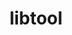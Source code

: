 ---
title: "libtool"
layout: cache
categories: [package, develop]
meta: {"compilers": ["apple-clang@16.0.0", "cce@18.0.0", "gcc@10.5.0", "gcc@11.1.0", "gcc@11.4.0", "gcc@12.3.0", "gcc@12.4.0", "gcc@13.2.0", "gcc@13.3.0", "gcc@7.3.1", "gcc@7.5.0", "intel-oneapi-compilers@2024.1.0", "intel-oneapi-compilers@2025.1.0"], "num_specs": 124, "num_specs_by_stack": {"aws-pcluster-neoverse_v1": 6, "aws-pcluster-x86_64_v4": 24, "build_systems": 4, "data-vis-sdk": 4, "developer-tools-aarch64-linux-gnu": 4, "developer-tools-darwin": 5, "developer-tools-x86_64_v3-linux-gnu": 4, "e4s": 8, "e4s-cray-rhel": 5, "e4s-neoverse-v2": 8, "e4s-oneapi": 6, "e4s-rocm-external": 4, "hep": 4, "ml-darwin-aarch64-mps": 5, "ml-linux-aarch64-cpu": 4, "ml-linux-aarch64-cuda": 4, "ml-linux-x86_64-cpu": 4, "ml-linux-x86_64-cuda": 4, "ml-linux-x86_64-rocm": 4, "radiuss": 4, "radiuss-aws": 8, "radiuss-aws-aarch64": 26, "root": 124, "tutorial": 8}, "oss": ["amzn2", "centos7", "rhel8", "sequoia", "ubuntu18.04", "ubuntu20.04", "ubuntu22.04", "ubuntu24.04"], "platforms": ["darwin", "linux"], "stacks": ["aws-pcluster-neoverse_v1", "aws-pcluster-x86_64_v4", "build_systems", "data-vis-sdk", "developer-tools-aarch64-linux-gnu", "developer-tools-darwin", "developer-tools-x86_64_v3-linux-gnu", "e4s", "e4s-cray-rhel", "e4s-neoverse-v2", "e4s-oneapi", "e4s-rocm-external", "hep", "ml-darwin-aarch64-mps", "ml-linux-aarch64-cpu", "ml-linux-aarch64-cuda", "ml-linux-x86_64-cpu", "ml-linux-x86_64-cuda", "ml-linux-x86_64-rocm", "radiuss", "radiuss-aws", "radiuss-aws-aarch64", "root", "tutorial"], "targets": ["aarch64", "neoverse_v1", "neoverse_v2", "x86_64_v3", "x86_64_v4"], "versions": ["2.4.7"]}
spec_details: [{"compiler": "gcc@7.3.1", "hash": "22kaizj37opluzn4i4dfvbspni23mrag", "os": "amzn2", "platform": "linux", "size": "-", "stacks": ["radiuss-aws-aarch64", "root"], "target": "neoverse_v1", "variants": ["build_system=autotools"], "versions": ["2.4.7"]}, {"compiler": "gcc@11.4.0", "hash": "3eiesc6mmnfzanxsv5s7raipykyy4cp6", "os": "ubuntu22.04", "platform": "linux", "size": "-", "stacks": ["e4s-neoverse-v2", "root"], "target": "neoverse_v2", "variants": ["build_system=autotools"], "versions": ["2.4.7"]}, {"compiler": "gcc@11.4.0", "hash": "3ibk7n6w6pavhicofllttyjyqtlyj5eq", "os": "ubuntu22.04", "platform": "linux", "size": "-", "stacks": ["e4s", "root"], "target": "x86_64_v3", "variants": ["build_system=autotools"], "versions": ["2.4.7"]}, {"compiler": "apple-clang@16.0.0", "hash": "3m4ubtxczcib5wo7xmtcvufj4jgea4nl", "os": "sequoia", "platform": "darwin", "size": "-", "stacks": ["developer-tools-darwin", "ml-darwin-aarch64-mps", "root"], "target": "aarch64", "variants": ["build_system=autotools"], "versions": ["2.4.7"]}, {"compiler": "gcc@11.1.0", "hash": "3r3ti5xzfx6finldewsk25bwfgj7dphz", "os": "ubuntu20.04", "platform": "linux", "size": "-", "stacks": ["data-vis-sdk", "root"], "target": "x86_64_v3", "variants": ["build_system=autotools"], "versions": ["2.4.7"]}, {"compiler": "gcc@7.3.1", "hash": "476mlk5ie7v4fl3uxnzsrvi6w7j2hqsv", "os": "amzn2", "platform": "linux", "size": "-", "stacks": ["radiuss-aws-aarch64", "root"], "target": "neoverse_v2", "variants": ["build_system=autotools"], "versions": ["2.4.7"]}, {"compiler": "intel-oneapi-compilers@2024.1.0", "hash": "47zr7sydb2vhwweuxahccwjfj76op657", "os": "amzn2", "platform": "linux", "size": "-", "stacks": ["aws-pcluster-x86_64_v4", "root"], "target": "x86_64_v4", "variants": ["build_system=autotools"], "versions": ["2.4.7"]}, {"compiler": "gcc@7.3.1", "hash": "4h4rdbyuhaesfyhpouuice7ggjgao3j4", "os": "amzn2", "platform": "linux", "size": "-", "stacks": ["radiuss-aws", "root"], "target": "x86_64_v3", "variants": ["build_system=autotools"], "versions": ["2.4.7"]}, {"compiler": "gcc@11.4.0", "hash": "4zp52is7oo6v2vmlxju7a2jsw63rdhso", "os": "ubuntu22.04", "platform": "linux", "size": "-", "stacks": ["e4s", "e4s-rocm-external", "hep", "root", "tutorial"], "target": "x86_64_v3", "variants": ["build_system=autotools"], "versions": ["2.4.7"]}, {"compiler": "gcc@12.3.0", "hash": "55hrhov2hh7fifhnfhkc2x2f6vo2zyae", "os": "ubuntu22.04", "platform": "linux", "size": "-", "stacks": ["root", "tutorial"], "target": "x86_64_v3", "variants": ["build_system=autotools"], "versions": ["2.4.7"]}, {"compiler": "gcc@7.3.1", "hash": "57qwtxe4o3jqe4b4m73vusnsf3bmqnya", "os": "amzn2", "platform": "linux", "size": "-", "stacks": ["radiuss-aws", "root"], "target": "x86_64_v3", "variants": ["build_system=autotools"], "versions": ["2.4.7"]}, {"compiler": "gcc@11.1.0", "hash": "5kjkhprx52vw2ji3qffjkqiisg6cyoen", "os": "ubuntu20.04", "platform": "linux", "size": "-", "stacks": ["data-vis-sdk", "root"], "target": "x86_64_v3", "variants": ["build_system=autotools"], "versions": ["2.4.7"]}, {"compiler": "gcc@7.3.1", "hash": "5ypgmrhmnn2ntggtdrk3lfp5s45qtknl", "os": "amzn2", "platform": "linux", "size": "-", "stacks": ["radiuss-aws-aarch64", "root"], "target": "neoverse_v1", "variants": ["build_system=autotools"], "versions": ["2.4.7"]}, {"compiler": "intel-oneapi-compilers@2024.1.0", "hash": "6vvdm4enyja6ajer6w7douivmrqr7xty", "os": "amzn2", "platform": "linux", "size": "-", "stacks": ["aws-pcluster-x86_64_v4", "root"], "target": "x86_64_v4", "variants": ["build_system=autotools"], "versions": ["2.4.7"]}, {"compiler": "gcc@12.4.0", "hash": "7aal247rirmfjbytxhz3oxiu36eyt5uw", "os": "amzn2", "platform": "linux", "size": "-", "stacks": ["aws-pcluster-neoverse_v1", "root"], "target": "neoverse_v1", "variants": ["build_system=autotools"], "versions": ["2.4.7"]}, {"compiler": "gcc@10.5.0", "hash": "7h5xqptz5mx7k4jpjctvww6kawdlfds7", "os": "centos7", "platform": "linux", "size": "-", "stacks": ["developer-tools-x86_64_v3-linux-gnu", "root"], "target": "x86_64_v3", "variants": ["build_system=autotools"], "versions": ["2.4.7"]}, {"compiler": "gcc@10.5.0", "hash": "adab3u4c5a4xipu26iskogw77577tpep", "os": "centos7", "platform": "linux", "size": "-", "stacks": ["developer-tools-x86_64_v3-linux-gnu", "root"], "target": "x86_64_v3", "variants": ["build_system=autotools"], "versions": ["2.4.7"]}, {"compiler": "gcc@7.3.1", "hash": "akrypesyjawi6waonxro5z2riavr4nrp", "os": "amzn2", "platform": "linux", "size": "-", "stacks": ["radiuss-aws-aarch64", "root"], "target": "neoverse_v2", "variants": ["build_system=autotools"], "versions": ["2.4.7"]}, {"compiler": "gcc@13.2.0", "hash": "anilg4zprjjfgnfb7linuecrbcwi3unp", "os": "ubuntu24.04", "platform": "linux", "size": "-", "stacks": ["ml-linux-aarch64-cpu", "ml-linux-aarch64-cuda", "root"], "target": "aarch64", "variants": ["build_system=autotools"], "versions": ["2.4.7"]}, {"compiler": "gcc@12.4.0", "hash": "awagsorxzgdlx5lksippslb37ds275fk", "os": "amzn2", "platform": "linux", "size": "-", "stacks": ["aws-pcluster-neoverse_v1", "root"], "target": "neoverse_v1", "variants": ["build_system=autotools"], "versions": ["2.4.7"]}, {"compiler": "cce@18.0.0", "hash": "axswerhruppf3agnqpiraakgpwm7cfwi", "os": "rhel8", "platform": "linux", "size": "-", "stacks": ["e4s-cray-rhel", "root"], "target": "x86_64_v3", "variants": ["build_system=autotools"], "versions": ["2.4.7"]}, {"compiler": "gcc@13.3.0", "hash": "b6ul4h6yldvyc64tehwqb3h7pgkjufh6", "os": "rhel8", "platform": "linux", "size": "-", "stacks": ["developer-tools-aarch64-linux-gnu", "root"], "target": "aarch64", "variants": ["build_system=autotools"], "versions": ["2.4.7"]}, {"compiler": "apple-clang@16.0.0", "hash": "bgtvxyyqt57lqzei6qyejaogivnprk6h", "os": "sequoia", "platform": "darwin", "size": "-", "stacks": ["developer-tools-darwin", "ml-darwin-aarch64-mps", "root"], "target": "aarch64", "variants": ["build_system=autotools"], "versions": ["2.4.7"]}, {"compiler": "gcc@11.1.0", "hash": "bq6osu63rwl3gm3kjmku3d7osniuqcaa", "os": "ubuntu20.04", "platform": "linux", "size": "-", "stacks": ["data-vis-sdk", "root"], "target": "x86_64_v3", "variants": ["build_system=autotools"], "versions": ["2.4.7"]}, {"compiler": "gcc@11.4.0", "hash": "br66tqn4jf6v666x7hn5kgtpi557he7k", "os": "ubuntu22.04", "platform": "linux", "size": "-", "stacks": ["e4s", "e4s-rocm-external", "hep", "root", "tutorial"], "target": "x86_64_v3", "variants": ["build_system=autotools"], "versions": ["2.4.7"]}, {"compiler": "intel-oneapi-compilers@2025.1.0", "hash": "bssck722ukbzrd2kt4sm3ccjwvbyytjq", "os": "ubuntu22.04", "platform": "linux", "size": "-", "stacks": ["e4s-oneapi", "root"], "target": "x86_64_v3", "variants": ["build_system=autotools"], "versions": ["2.4.7"]}, {"compiler": "gcc@7.3.1", "hash": "bv5nsebafrmxjel2xilgzcfpexrqkl2i", "os": "amzn2", "platform": "linux", "size": "-", "stacks": ["radiuss-aws-aarch64", "root"], "target": "aarch64", "variants": ["build_system=autotools"], "versions": ["2.4.7"]}, {"compiler": "intel-oneapi-compilers@2024.1.0", "hash": "cegw3wdkb2n2uusbr3x455is2karhqdo", "os": "amzn2", "platform": "linux", "size": "-", "stacks": ["aws-pcluster-x86_64_v4", "root"], "target": "x86_64_v4", "variants": ["build_system=autotools"], "versions": ["2.4.7"]}, {"compiler": "gcc@7.3.1", "hash": "ciqr4pykiep6v5rdc4yzjplwb76grmdb", "os": "amzn2", "platform": "linux", "size": "-", "stacks": ["radiuss-aws-aarch64", "root"], "target": "neoverse_v2", "variants": ["build_system=autotools"], "versions": ["2.4.7"]}, {"compiler": "gcc@11.4.0", "hash": "cjx4uzxldhvlzezddjss5yeuom5ivbco", "os": "ubuntu22.04", "platform": "linux", "size": "-", "stacks": ["e4s-neoverse-v2", "root"], "target": "neoverse_v2", "variants": ["build_system=autotools"], "versions": ["2.4.7"]}, {"compiler": "gcc@11.4.0", "hash": "cllxjhutnj6rv5poq4kls4aghpihhjzf", "os": "ubuntu22.04", "platform": "linux", "size": "-", "stacks": ["e4s-neoverse-v2", "root"], "target": "neoverse_v2", "variants": ["build_system=autotools"], "versions": ["2.4.7"]}, {"compiler": "apple-clang@16.0.0", "hash": "cyzjdpphojcmui5asx6pfxsz64wlhvap", "os": "sequoia", "platform": "darwin", "size": "-", "stacks": ["developer-tools-darwin", "ml-darwin-aarch64-mps", "root"], "target": "aarch64", "variants": ["build_system=autotools"], "versions": ["2.4.7"]}, {"compiler": "gcc@11.1.0", "hash": "dmjmonxn4zuyoomxpxpbtr5suu6zylln", "os": "ubuntu20.04", "platform": "linux", "size": "-", "stacks": ["data-vis-sdk", "root"], "target": "x86_64_v3", "variants": ["build_system=autotools"], "versions": ["2.4.7"]}, {"compiler": "intel-oneapi-compilers@2024.1.0", "hash": "dp3rcft6ivd3gstm75scxyd6562iraac", "os": "amzn2", "platform": "linux", "size": "-", "stacks": ["aws-pcluster-x86_64_v4", "root"], "target": "x86_64_v4", "variants": ["build_system=autotools"], "versions": ["2.4.7"]}, {"compiler": "intel-oneapi-compilers@2025.1.0", "hash": "dq3m6bhntdjsaaofvoxiutgm6a5ohq42", "os": "ubuntu22.04", "platform": "linux", "size": "-", "stacks": ["e4s-oneapi", "root"], "target": "x86_64_v3", "variants": ["build_system=autotools"], "versions": ["2.4.7"]}, {"compiler": "intel-oneapi-compilers@2024.1.0", "hash": "ds2d7toc4drxgvb2wq3twa4kggc7pkqh", "os": "amzn2", "platform": "linux", "size": "-", "stacks": ["aws-pcluster-x86_64_v4", "root"], "target": "x86_64_v4", "variants": ["build_system=autotools"], "versions": ["2.4.7"]}, {"compiler": "intel-oneapi-compilers@2024.1.0", "hash": "dv6unwf254k6sloqxkm6dx3o7mi6rmr2", "os": "amzn2", "platform": "linux", "size": "-", "stacks": ["aws-pcluster-x86_64_v4", "root"], "target": "x86_64_v4", "variants": ["build_system=autotools"], "versions": ["2.4.7"]}, {"compiler": "cce@18.0.0", "hash": "el3jhzb5443xbubr2wmkisis6gdwdqvv", "os": "rhel8", "platform": "linux", "size": "-", "stacks": ["e4s-cray-rhel", "root"], "target": "x86_64_v3", "variants": ["build_system=autotools"], "versions": ["2.4.7"]}, {"compiler": "gcc@12.3.0", "hash": "f2d2333eijcrfa6zuvy45nfuidjuwnjp", "os": "ubuntu22.04", "platform": "linux", "size": "-", "stacks": ["root", "tutorial"], "target": "x86_64_v3", "variants": ["build_system=autotools"], "versions": ["2.4.7"]}, {"compiler": "gcc@7.3.1", "hash": "f635zfdo77gufzg2ww465heiadbusxcn", "os": "amzn2", "platform": "linux", "size": "-", "stacks": ["radiuss-aws-aarch64", "root"], "target": "neoverse_v2", "variants": ["build_system=autotools"], "versions": ["2.4.7"]}, {"compiler": "intel-oneapi-compilers@2024.1.0", "hash": "fdrdqcxdb7gsuszc2jmvwwblsn6m5yxo", "os": "amzn2", "platform": "linux", "size": "-", "stacks": ["aws-pcluster-x86_64_v4", "root"], "target": "x86_64_v4", "variants": ["build_system=autotools"], "versions": ["2.4.7"]}, {"compiler": "gcc@7.3.1", "hash": "fdt2ux2ie7tqz4aepkulp76mphje3e7m", "os": "amzn2", "platform": "linux", "size": "-", "stacks": ["radiuss-aws-aarch64", "root"], "target": "neoverse_v1", "variants": ["build_system=autotools"], "versions": ["2.4.7"]}, {"compiler": "cce@18.0.0", "hash": "flf72elgadsmtf4s7xhq7hb2evrtql7g", "os": "rhel8", "platform": "linux", "size": "-", "stacks": ["e4s-cray-rhel", "root"], "target": "x86_64_v3", "variants": ["build_system=autotools"], "versions": ["2.4.7"]}, {"compiler": "gcc@11.4.0", "hash": "fw6znjadvjt4k6pfxe7bbmsbgpkrtakl", "os": "ubuntu22.04", "platform": "linux", "size": "-", "stacks": ["e4s", "root"], "target": "x86_64_v3", "variants": ["build_system=autotools"], "versions": ["2.4.7"]}, {"compiler": "gcc@13.2.0", "hash": "fyzhpjsdyamljdguwnpjkdeugy6uxdsk", "os": "ubuntu24.04", "platform": "linux", "size": "-", "stacks": ["ml-linux-x86_64-cpu", "ml-linux-x86_64-cuda", "ml-linux-x86_64-rocm", "root"], "target": "x86_64_v3", "variants": ["build_system=autotools"], "versions": ["2.4.7"]}, {"compiler": "intel-oneapi-compilers@2024.1.0", "hash": "g3w3p4uhkpkopu7uyzligeeefyojlfgb", "os": "amzn2", "platform": "linux", "size": "-", "stacks": ["aws-pcluster-x86_64_v4", "root"], "target": "x86_64_v4", "variants": ["build_system=autotools"], "versions": ["2.4.7"]}, {"compiler": "gcc@7.3.1", "hash": "gcys73g3v5yudyfyneckm4wubei457kk", "os": "amzn2", "platform": "linux", "size": "-", "stacks": ["radiuss-aws-aarch64", "root"], "target": "neoverse_v1", "variants": ["build_system=autotools"], "versions": ["2.4.7"]}, {"compiler": "gcc@11.4.0", "hash": "gezgqs7r4eutujb6g37qoquuukes53kx", "os": "ubuntu22.04", "platform": "linux", "size": "-", "stacks": ["e4s-neoverse-v2", "root"], "target": "neoverse_v2", "variants": ["build_system=autotools"], "versions": ["2.4.7"]}, {"compiler": "gcc@7.3.1", "hash": "ghbmsagsmpo3omzgxodwrcys2lancuzw", "os": "amzn2", "platform": "linux", "size": "-", "stacks": ["radiuss-aws-aarch64", "root"], "target": "neoverse_v2", "variants": ["build_system=autotools"], "versions": ["2.4.7"]}, {"compiler": "apple-clang@16.0.0", "hash": "gljtjcjxjrtvab3lt6xehh7tlffdsrwc", "os": "sequoia", "platform": "darwin", "size": "-", "stacks": ["developer-tools-darwin", "ml-darwin-aarch64-mps", "root"], "target": "aarch64", "variants": ["build_system=autotools"], "versions": ["2.4.7"]}, {"compiler": "gcc@7.3.1", "hash": "gs5bgaqrlbm4ahweguzwzvr64b66jdb2", "os": "amzn2", "platform": "linux", "size": "-", "stacks": ["radiuss-aws-aarch64", "root"], "target": "neoverse_v1", "variants": ["build_system=autotools"], "versions": ["2.4.7"]}, {"compiler": "gcc@11.4.0", "hash": "h6slbdklqboomvxhmyd5622p2sisye3o", "os": "ubuntu22.04", "platform": "linux", "size": "-", "stacks": ["e4s-neoverse-v2", "root"], "target": "neoverse_v2", "variants": ["build_system=autotools"], "versions": ["2.4.7"]}, {"compiler": "gcc@7.5.0", "hash": "h7eqsqingwgbqu5574kcdsijn44n4dql", "os": "ubuntu18.04", "platform": "linux", "size": "-", "stacks": ["build_systems", "radiuss", "root"], "target": "x86_64_v3", "variants": ["build_system=autotools"], "versions": ["2.4.7"]}, {"compiler": "gcc@7.3.1", "hash": "hgxbdxayebbzutugwvtibixzuddkhdsl", "os": "amzn2", "platform": "linux", "size": "-", "stacks": ["radiuss-aws", "root"], "target": "x86_64_v3", "variants": ["build_system=autotools"], "versions": ["2.4.7"]}, {"compiler": "gcc@7.3.1", "hash": "hq6lcals5yf5uuoqro74mw2k2ykyuojy", "os": "amzn2", "platform": "linux", "size": "-", "stacks": ["radiuss-aws-aarch64", "root"], "target": "neoverse_v1", "variants": ["build_system=autotools"], "versions": ["2.4.7"]}, {"compiler": "gcc@11.4.0", "hash": "hrh2mh3trmivjgdq4jepi7albljjhpa7", "os": "ubuntu22.04", "platform": "linux", "size": "-", "stacks": ["e4s", "root"], "target": "x86_64_v3", "variants": ["build_system=autotools"], "versions": ["2.4.7"]}, {"compiler": "gcc@7.3.1", "hash": "ifmazw5exvcf5npqxnavn7nbpxnomegu", "os": "amzn2", "platform": "linux", "size": "-", "stacks": ["radiuss-aws-aarch64", "root"], "target": "neoverse_v1", "variants": ["build_system=autotools"], "versions": ["2.4.7"]}, {"compiler": "gcc@13.2.0", "hash": "ihpodofrehya5tl5kft5awaetrq7yzii", "os": "ubuntu24.04", "platform": "linux", "size": "-", "stacks": ["ml-linux-aarch64-cpu", "ml-linux-aarch64-cuda", "root"], "target": "aarch64", "variants": ["build_system=autotools"], "versions": ["2.4.7"]}, {"compiler": "gcc@7.3.1", "hash": "ip3qd4srswozr6kgh4redhll72edgvht", "os": "amzn2", "platform": "linux", "size": "-", "stacks": ["radiuss-aws-aarch64", "root"], "target": "neoverse_v1", "variants": ["build_system=autotools"], "versions": ["2.4.7"]}, {"compiler": "gcc@13.2.0", "hash": "iprmpyz5teimmhleoe3pam4geq4wgm3k", "os": "ubuntu24.04", "platform": "linux", "size": "-", "stacks": ["ml-linux-x86_64-cpu", "ml-linux-x86_64-cuda", "ml-linux-x86_64-rocm", "root"], "target": "x86_64_v3", "variants": ["build_system=autotools"], "versions": ["2.4.7"]}, {"compiler": "gcc@7.3.1", "hash": "iy7pa5pupbplefprse42aftxjmlxevgd", "os": "amzn2", "platform": "linux", "size": "-", "stacks": ["radiuss-aws-aarch64", "root"], "target": "neoverse_v2", "variants": ["build_system=autotools"], "versions": ["2.4.7"]}, {"compiler": "gcc@13.3.0", "hash": "j4izfoejxcbvwiccdsfbybjksj7mh4ih", "os": "rhel8", "platform": "linux", "size": "-", "stacks": ["developer-tools-aarch64-linux-gnu", "root"], "target": "aarch64", "variants": ["build_system=autotools"], "versions": ["2.4.7"]}, {"compiler": "gcc@7.3.1", "hash": "jcapqmhkd3vrgvcfi5owttbx6y3n7kwe", "os": "amzn2", "platform": "linux", "size": "-", "stacks": ["radiuss-aws-aarch64", "root"], "target": "neoverse_v1", "variants": ["build_system=autotools"], "versions": ["2.4.7"]}, {"compiler": "intel-oneapi-compilers@2025.1.0", "hash": "jefmp74czfjkrrbfemtbxkef42uz53ur", "os": "ubuntu22.04", "platform": "linux", "size": "-", "stacks": ["e4s-oneapi", "root"], "target": "x86_64_v3", "variants": ["build_system=autotools"], "versions": ["2.4.7"]}, {"compiler": "gcc@12.4.0", "hash": "jmkzd3w2rjygsxnz5vwm467th2aogvhu", "os": "amzn2", "platform": "linux", "size": "-", "stacks": ["aws-pcluster-neoverse_v1", "root"], "target": "neoverse_v1", "variants": ["build_system=autotools"], "versions": ["2.4.7"]}, {"compiler": "cce@18.0.0", "hash": "jtozlzy6h6vuo3fu64ow75cphisnw3g3", "os": "rhel8", "platform": "linux", "size": "-", "stacks": ["e4s-cray-rhel", "root"], "target": "x86_64_v3", "variants": ["build_system=autotools"], "versions": ["2.4.7"]}, {"compiler": "gcc@11.4.0", "hash": "juuac6mycxquy2madwspofqlrmkabhsx", "os": "ubuntu22.04", "platform": "linux", "size": "-", "stacks": ["e4s", "e4s-rocm-external", "hep", "root", "tutorial"], "target": "x86_64_v3", "variants": ["build_system=autotools"], "versions": ["2.4.7"]}, {"compiler": "intel-oneapi-compilers@2024.1.0", "hash": "jvt24d4hpbnrhp4nwxagjmca4cl3chws", "os": "amzn2", "platform": "linux", "size": "-", "stacks": ["aws-pcluster-x86_64_v4", "root"], "target": "x86_64_v4", "variants": ["build_system=autotools"], "versions": ["2.4.7"]}, {"compiler": "intel-oneapi-compilers@2024.1.0", "hash": "ksmgxh36kwxmlm3lg32j7t3r3mm6qr3s", "os": "amzn2", "platform": "linux", "size": "-", "stacks": ["aws-pcluster-x86_64_v4", "root"], "target": "x86_64_v4", "variants": ["build_system=autotools"], "versions": ["2.4.7"]}, {"compiler": "gcc@7.3.1", "hash": "kyaldp2n2xpz6zanch2cgouibjfrx3mv", "os": "amzn2", "platform": "linux", "size": "-", "stacks": ["radiuss-aws", "root"], "target": "x86_64_v3", "variants": ["build_system=autotools"], "versions": ["2.4.7"]}, {"compiler": "gcc@12.4.0", "hash": "l7khimp5mjybvtzd53wxukhgyzxonnfg", "os": "amzn2", "platform": "linux", "size": "-", "stacks": ["aws-pcluster-neoverse_v1", "root"], "target": "neoverse_v1", "variants": ["build_system=autotools"], "versions": ["2.4.7"]}, {"compiler": "gcc@12.4.0", "hash": "lhtzbcbhzniebuousszgwazjyke7avxb", "os": "amzn2", "platform": "linux", "size": "-", "stacks": ["aws-pcluster-neoverse_v1", "root"], "target": "neoverse_v1", "variants": ["build_system=autotools"], "versions": ["2.4.7"]}, {"compiler": "intel-oneapi-compilers@2024.1.0", "hash": "mdnhghk53cf5q7tka5foejubbr6nil4f", "os": "amzn2", "platform": "linux", "size": "-", "stacks": ["aws-pcluster-x86_64_v4", "root"], "target": "x86_64_v4", "variants": ["build_system=autotools"], "versions": ["2.4.7"]}, {"compiler": "gcc@7.3.1", "hash": "n7zbeeunmrn2bl52zjc2v6jobzsyovko", "os": "amzn2", "platform": "linux", "size": "-", "stacks": ["radiuss-aws", "root"], "target": "x86_64_v3", "variants": ["build_system=autotools"], "versions": ["2.4.7"]}, {"compiler": "gcc@12.3.0", "hash": "nlhki3p4co37jenbe4azpridltf57psn", "os": "ubuntu22.04", "platform": "linux", "size": "-", "stacks": ["root", "tutorial"], "target": "x86_64_v3", "variants": ["build_system=autotools"], "versions": ["2.4.7"]}, {"compiler": "gcc@12.4.0", "hash": "oad5ltbs7y3vfbjbkgfji6eqzdr7urkv", "os": "amzn2", "platform": "linux", "size": "-", "stacks": ["aws-pcluster-neoverse_v1", "root"], "target": "neoverse_v1", "variants": ["build_system=autotools"], "versions": ["2.4.7"]}, {"compiler": "intel-oneapi-compilers@2024.1.0", "hash": "ozhpw6clneeqjp2xqg6nucb3agyhpj46", "os": "amzn2", "platform": "linux", "size": "-", "stacks": ["aws-pcluster-x86_64_v4", "root"], "target": "x86_64_v4", "variants": ["build_system=autotools"], "versions": ["2.4.7"]}, {"compiler": "intel-oneapi-compilers@2024.1.0", "hash": "p2mssbkdmvszx4gdmhjiit26nabex7yo", "os": "amzn2", "platform": "linux", "size": "-", "stacks": ["aws-pcluster-x86_64_v4", "root"], "target": "x86_64_v4", "variants": ["build_system=autotools"], "versions": ["2.4.7"]}, {"compiler": "gcc@11.4.0", "hash": "pdhi5tok44pv2yhicbohvlpo6kzgzfrf", "os": "ubuntu22.04", "platform": "linux", "size": "-", "stacks": ["e4s-neoverse-v2", "root"], "target": "neoverse_v2", "variants": ["build_system=autotools"], "versions": ["2.4.7"]}, {"compiler": "gcc@7.5.0", "hash": "puc3wtdv6vsougnnyik4j624ohm5kzyu", "os": "ubuntu18.04", "platform": "linux", "size": "-", "stacks": ["build_systems", "radiuss", "root"], "target": "x86_64_v3", "variants": ["build_system=autotools"], "versions": ["2.4.7"]}, {"compiler": "intel-oneapi-compilers@2024.1.0", "hash": "pwnkebqer4ynbf2o25vab77gug3q46mr", "os": "amzn2", "platform": "linux", "size": "-", "stacks": ["aws-pcluster-x86_64_v4", "root"], "target": "x86_64_v4", "variants": ["build_system=autotools"], "versions": ["2.4.7"]}, {"compiler": "gcc@7.3.1", "hash": "pxikr4eepsbigodwlx4tbuzlysec7u6z", "os": "amzn2", "platform": "linux", "size": "-", "stacks": ["radiuss-aws-aarch64", "root"], "target": "neoverse_v1", "variants": ["build_system=autotools"], "versions": ["2.4.7"]}, {"compiler": "intel-oneapi-compilers@2024.1.0", "hash": "q2jo2cpll6lbix6cy7m6kkxlim5alk7p", "os": "amzn2", "platform": "linux", "size": "-", "stacks": ["aws-pcluster-x86_64_v4", "root"], "target": "x86_64_v4", "variants": ["build_system=autotools"], "versions": ["2.4.7"]}, {"compiler": "gcc@7.3.1", "hash": "qavrs6u6psx6i4k6myvojq4g2xwoxjd6", "os": "amzn2", "platform": "linux", "size": "-", "stacks": ["radiuss-aws-aarch64", "root"], "target": "neoverse_v2", "variants": ["build_system=autotools"], "versions": ["2.4.7"]}, {"compiler": "cce@18.0.0", "hash": "qce4yuvvazbjke7yhn4e3enmsdkwlbo4", "os": "rhel8", "platform": "linux", "size": "-", "stacks": ["e4s-cray-rhel", "root"], "target": "x86_64_v3", "variants": ["build_system=autotools"], "versions": ["2.4.7"]}, {"compiler": "intel-oneapi-compilers@2025.1.0", "hash": "qe6fqxsxbsx3n5x322ry4xr6mta7s4hv", "os": "ubuntu22.04", "platform": "linux", "size": "-", "stacks": ["e4s-oneapi", "root"], "target": "x86_64_v3", "variants": ["build_system=autotools"], "versions": ["2.4.7"]}, {"compiler": "gcc@13.2.0", "hash": "qij4ozdux2tlb5ssp5sl3pr5yracnusp", "os": "ubuntu24.04", "platform": "linux", "size": "-", "stacks": ["ml-linux-x86_64-cpu", "ml-linux-x86_64-cuda", "ml-linux-x86_64-rocm", "root"], "target": "x86_64_v3", "variants": ["build_system=autotools"], "versions": ["2.4.7"]}, {"compiler": "gcc@7.3.1", "hash": "qkkcd2b3qghvtnhyco7q6b5jaduvitlt", "os": "amzn2", "platform": "linux", "size": "-", "stacks": ["radiuss-aws", "root"], "target": "x86_64_v3", "variants": ["build_system=autotools"], "versions": ["2.4.7"]}, {"compiler": "gcc@10.5.0", "hash": "qmelxpm5dw5xdvljmfnyorre7kr7hiuz", "os": "centos7", "platform": "linux", "size": "-", "stacks": ["developer-tools-x86_64_v3-linux-gnu", "root"], "target": "x86_64_v3", "variants": ["build_system=autotools"], "versions": ["2.4.7"]}, {"compiler": "gcc@7.3.1", "hash": "qpienj5jjbja4gbxdnli3mwlr4odbkpp", "os": "amzn2", "platform": "linux", "size": "-", "stacks": ["radiuss-aws-aarch64", "root"], "target": "neoverse_v2", "variants": ["build_system=autotools"], "versions": ["2.4.7"]}, {"compiler": "gcc@7.3.1", "hash": "rc62rdkxpvonbj57hcbf55iowxdv2fzj", "os": "amzn2", "platform": "linux", "size": "-", "stacks": ["radiuss-aws-aarch64", "root"], "target": "neoverse_v2", "variants": ["build_system=autotools"], "versions": ["2.4.7"]}, {"compiler": "intel-oneapi-compilers@2024.1.0", "hash": "rizqlg76seccgt2rfscvgri3hrfaeo4w", "os": "amzn2", "platform": "linux", "size": "-", "stacks": ["aws-pcluster-x86_64_v4", "root"], "target": "x86_64_v4", "variants": ["build_system=autotools"], "versions": ["2.4.7"]}, {"compiler": "gcc@7.3.1", "hash": "rs34nsqyotzi4hq4nlgcmxdz3c7voyol", "os": "amzn2", "platform": "linux", "size": "-", "stacks": ["radiuss-aws-aarch64", "root"], "target": "neoverse_v1", "variants": ["build_system=autotools"], "versions": ["2.4.7"]}, {"compiler": "gcc@11.4.0", "hash": "s3hbc3vvoe24yhasuyprg2uvijr2acbg", "os": "ubuntu22.04", "platform": "linux", "size": "-", "stacks": ["e4s-neoverse-v2", "root"], "target": "neoverse_v2", "variants": ["build_system=autotools"], "versions": ["2.4.7"]}, {"compiler": "intel-oneapi-compilers@2024.1.0", "hash": "s5x6fsbpnby653pfqsfhgxkn4tzg3h2t", "os": "amzn2", "platform": "linux", "size": "-", "stacks": ["aws-pcluster-x86_64_v4", "root"], "target": "x86_64_v4", "variants": ["build_system=autotools"], "versions": ["2.4.7"]}, {"compiler": "gcc@11.4.0", "hash": "sh64tdgztr5qvib7afjabgy3sjq7iuez", "os": "ubuntu22.04", "platform": "linux", "size": "-", "stacks": ["e4s-neoverse-v2", "root"], "target": "neoverse_v2", "variants": ["build_system=autotools"], "versions": ["2.4.7"]}, {"compiler": "intel-oneapi-compilers@2024.1.0", "hash": "snjw5zt43zixq5r74zcozaaisau7yimb", "os": "amzn2", "platform": "linux", "size": "-", "stacks": ["aws-pcluster-x86_64_v4", "root"], "target": "x86_64_v4", "variants": ["build_system=autotools"], "versions": ["2.4.7"]}, {"compiler": "gcc@11.4.0", "hash": "t3uyua5tq3zrb3x2exoqv4s2bmgkkc4u", "os": "ubuntu22.04", "platform": "linux", "size": "-", "stacks": ["e4s", "e4s-rocm-external", "hep", "root", "tutorial"], "target": "x86_64_v3", "variants": ["build_system=autotools"], "versions": ["2.4.7"]}, {"compiler": "intel-oneapi-compilers@2024.1.0", "hash": "tbhzhw5ijc3kaa7rj2bkap73l6sx5h3p", "os": "amzn2", "platform": "linux", "size": "-", "stacks": ["aws-pcluster-x86_64_v4", "root"], "target": "x86_64_v4", "variants": ["build_system=autotools"], "versions": ["2.4.7"]}, {"compiler": "gcc@10.5.0", "hash": "tiykbt2ikvmul25qtq3ummfpna6h7alx", "os": "centos7", "platform": "linux", "size": "-", "stacks": ["developer-tools-x86_64_v3-linux-gnu", "root"], "target": "x86_64_v3", "variants": ["build_system=autotools"], "versions": ["2.4.7"]}, {"compiler": "gcc@7.5.0", "hash": "tlvvkxyglpdjdlmpj2xr3ceag4tiig4s", "os": "ubuntu18.04", "platform": "linux", "size": "-", "stacks": ["build_systems", "radiuss", "root"], "target": "x86_64_v3", "variants": ["build_system=autotools"], "versions": ["2.4.7"]}, {"compiler": "intel-oneapi-compilers@2024.1.0", "hash": "tmanbsfjv6foz65ovvesdtgelytxnmus", "os": "amzn2", "platform": "linux", "size": "-", "stacks": ["aws-pcluster-x86_64_v4", "root"], "target": "x86_64_v4", "variants": ["build_system=autotools"], "versions": ["2.4.7"]}, {"compiler": "gcc@7.3.1", "hash": "tu7vgk5lqiap5sjclrjmvmee26douo4q", "os": "amzn2", "platform": "linux", "size": "-", "stacks": ["radiuss-aws-aarch64", "root"], "target": "neoverse_v2", "variants": ["build_system=autotools"], "versions": ["2.4.7"]}, {"compiler": "gcc@13.3.0", "hash": "tyw3beoz6ltnx2llv3pgfoilq4qqtyk7", "os": "rhel8", "platform": "linux", "size": "-", "stacks": ["developer-tools-aarch64-linux-gnu", "root"], "target": "aarch64", "variants": ["build_system=autotools"], "versions": ["2.4.7"]}, {"compiler": "gcc@7.3.1", "hash": "uhiintvuu65ykfapk52sexasy5pk3an6", "os": "amzn2", "platform": "linux", "size": "-", "stacks": ["radiuss-aws-aarch64", "root"], "target": "neoverse_v2", "variants": ["build_system=autotools"], "versions": ["2.4.7"]}, {"compiler": "gcc@7.3.1", "hash": "uijgeloftuijxn6kva3oam5foaiu3k6f", "os": "amzn2", "platform": "linux", "size": "-", "stacks": ["radiuss-aws", "root"], "target": "x86_64_v3", "variants": ["build_system=autotools"], "versions": ["2.4.7"]}, {"compiler": "intel-oneapi-compilers@2024.1.0", "hash": "uxumfjnpnxs5ukqart6ga2g342athk6q", "os": "amzn2", "platform": "linux", "size": "-", "stacks": ["aws-pcluster-x86_64_v4", "root"], "target": "x86_64_v4", "variants": ["build_system=autotools"], "versions": ["2.4.7"]}, {"compiler": "gcc@13.2.0", "hash": "uypwjkd4ewhx7cebic47awsmanwn3yxe", "os": "ubuntu24.04", "platform": "linux", "size": "-", "stacks": ["ml-linux-x86_64-cpu", "ml-linux-x86_64-cuda", "ml-linux-x86_64-rocm", "root"], "target": "x86_64_v3", "variants": ["build_system=autotools"], "versions": ["2.4.7"]}, {"compiler": "intel-oneapi-compilers@2024.1.0", "hash": "uzsxceux27xwosmzcjakwr6equpmgvds", "os": "amzn2", "platform": "linux", "size": "-", "stacks": ["aws-pcluster-x86_64_v4", "root"], "target": "x86_64_v4", "variants": ["build_system=autotools"], "versions": ["2.4.7"]}, {"compiler": "gcc@7.3.1", "hash": "vlmei7pscql4a355vl26ubodkpd2lmbh", "os": "amzn2", "platform": "linux", "size": "-", "stacks": ["radiuss-aws-aarch64", "root"], "target": "neoverse_v1", "variants": ["build_system=autotools"], "versions": ["2.4.7"]}, {"compiler": "gcc@7.5.0", "hash": "vqfhebhlitvh6n65pvjqlruoyzp3dwab", "os": "ubuntu18.04", "platform": "linux", "size": "-", "stacks": ["build_systems", "radiuss", "root"], "target": "x86_64_v3", "variants": ["build_system=autotools"], "versions": ["2.4.7"]}, {"compiler": "gcc@13.2.0", "hash": "vrrqbvvsofnz4eyaz4isqq7xh5ehcn3i", "os": "ubuntu24.04", "platform": "linux", "size": "-", "stacks": ["ml-linux-aarch64-cpu", "ml-linux-aarch64-cuda", "root"], "target": "aarch64", "variants": ["build_system=autotools"], "versions": ["2.4.7"]}, {"compiler": "intel-oneapi-compilers@2025.1.0", "hash": "vs6h54aqm6ngkmptqikswhbveapqi4dd", "os": "ubuntu22.04", "platform": "linux", "size": "-", "stacks": ["e4s-oneapi", "root"], "target": "x86_64_v3", "variants": ["build_system=autotools"], "versions": ["2.4.7"]}, {"compiler": "gcc@7.3.1", "hash": "wa7uvzhkglvou5bkhjkz72ij7butms54", "os": "amzn2", "platform": "linux", "size": "-", "stacks": ["radiuss-aws-aarch64", "root"], "target": "neoverse_v2", "variants": ["build_system=autotools"], "versions": ["2.4.7"]}, {"compiler": "intel-oneapi-compilers@2024.1.0", "hash": "wuajeuo7xrim4hxuofbz5sjqdfhiycyw", "os": "amzn2", "platform": "linux", "size": "-", "stacks": ["aws-pcluster-x86_64_v4", "root"], "target": "x86_64_v4", "variants": ["build_system=autotools"], "versions": ["2.4.7"]}, {"compiler": "gcc@7.3.1", "hash": "wuiszsobpuwapsodztop3vqthti4zhyc", "os": "amzn2", "platform": "linux", "size": "-", "stacks": ["radiuss-aws", "root"], "target": "x86_64_v3", "variants": ["build_system=autotools"], "versions": ["2.4.7"]}, {"compiler": "gcc@12.3.0", "hash": "x6l7gmwc2ol7555b26wjs4ybzoy4xems", "os": "ubuntu22.04", "platform": "linux", "size": "-", "stacks": ["root", "tutorial"], "target": "x86_64_v3", "variants": ["build_system=autotools"], "versions": ["2.4.7"]}, {"compiler": "gcc@13.2.0", "hash": "xbaoc366hzb6vpueswkqwj5gouu6jckw", "os": "ubuntu24.04", "platform": "linux", "size": "-", "stacks": ["ml-linux-aarch64-cpu", "ml-linux-aarch64-cuda", "root"], "target": "aarch64", "variants": ["build_system=autotools"], "versions": ["2.4.7"]}, {"compiler": "gcc@13.3.0", "hash": "xh47wa3xseuki7g7rowhaznnadybccow", "os": "rhel8", "platform": "linux", "size": "-", "stacks": ["developer-tools-aarch64-linux-gnu", "root"], "target": "aarch64", "variants": ["build_system=autotools"], "versions": ["2.4.7"]}, {"compiler": "intel-oneapi-compilers@2025.1.0", "hash": "xnratklmhifui2c27sc6yiqccdlixe4d", "os": "ubuntu22.04", "platform": "linux", "size": "-", "stacks": ["e4s-oneapi", "root"], "target": "x86_64_v3", "variants": ["build_system=autotools"], "versions": ["2.4.7"]}, {"compiler": "intel-oneapi-compilers@2024.1.0", "hash": "xqrrlhadbt332ohavdtrvxhyxjhqc24n", "os": "amzn2", "platform": "linux", "size": "-", "stacks": ["aws-pcluster-x86_64_v4", "root"], "target": "x86_64_v4", "variants": ["build_system=autotools"], "versions": ["2.4.7"]}, {"compiler": "apple-clang@16.0.0", "hash": "xzlbvvinbjqphf3vmka6vz6jmtxbxd7e", "os": "sequoia", "platform": "darwin", "size": "-", "stacks": ["developer-tools-darwin", "ml-darwin-aarch64-mps", "root"], "target": "aarch64", "variants": ["build_system=autotools"], "versions": ["2.4.7"]}, {"compiler": "gcc@7.3.1", "hash": "yqt3vb2gzasr6ifhlfy5lzanl4a2oizm", "os": "amzn2", "platform": "linux", "size": "-", "stacks": ["radiuss-aws-aarch64", "root"], "target": "aarch64", "variants": ["build_system=autotools"], "versions": ["2.4.7"]}, {"compiler": "gcc@11.4.0", "hash": "zfpimtazf2baz4bkmihlfgoebojx5r4p", "os": "ubuntu22.04", "platform": "linux", "size": "-", "stacks": ["e4s", "root"], "target": "x86_64_v3", "variants": ["build_system=autotools"], "versions": ["2.4.7"]}]
---